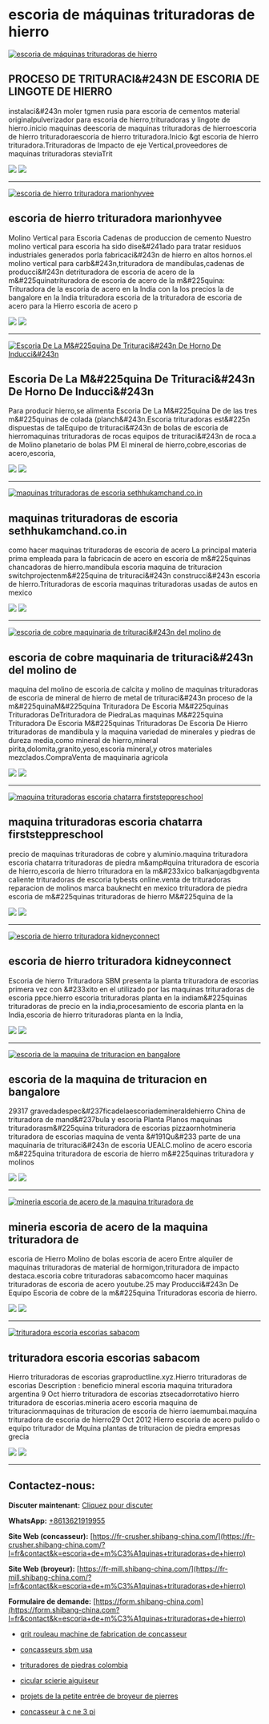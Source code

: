 # escoria de máquinas trituradoras de hierro

<a href="https://swt.shibang-china.com/?l=fr&img&k=escoria+de+m%C3%A1quinas+trituradoras+de+hierro" target="_blank">![escoria de máquinas trituradoras de hierro](http://static.shibang-china.com/all-800x300/466.jpg)</a>

## PROCESO DE TRITURACI&#243N DE ESCORIA DE LINGOTE DE HIERRO
instalaci&#243n moler tgmen rusia para escoria de cementos material originalpulverizador para escoria de hierro,trituradoras y lingote de hierro.inicio maquinas deescoria de maquinas trituradoras de hierroescoria de hierro trituradoraescoria de hierro trituradora.Inicio &gt escoria de hierro trituradora.Trituradoras de Impacto de eje Vertical,proveedores de maquinas trituradoras steviaTrit


<a href="https://whatsapp.shibangsoft.com/WhatsApp.php" target="_blank" title="WhatsApp">![](http://static.shibang-china.com/icon/whatsapp.png)</a> <a href="https://swt.shibang-china.com/?l=fr&icon&k=escoria+de+m%C3%A1quinas+trituradoras+de+hierro" target="_blank">![](http://static.shibang-china.com/icon/chat-fr.png)</a>

---

<a href="https://swt.shibang-china.com/?l=fr&img&k=escoria+de+m%C3%A1quinas+trituradoras+de+hierro" target="_blank">![escoria de hierro trituradora marionhyvee](http://static.shibang-china.com/all-800x300/1297.jpg)</a>

## escoria de hierro trituradora marionhyvee
Molino Vertical para Escoria Cadenas de produccion de cemento Nuestro molino vertical para escoria ha sido dise&#241ado para tratar residuos industriales generados porla fabricaci&#243n de hierro en altos hornos.el molino vertical para carb&#243n,trituradora de mandibulas,cadenas de producci&#243n detrituradora de escoria de acero de la m&#225quinatrituradora de escoria de acero de la m&#225quina: Trituradora de la escoria de acero en la India con la los precios la de bangalore en la India trituradora escoria de la trituradora de escoria de acero para la Hierro escoria de acero p


<a href="https://whatsapp.shibangsoft.com/WhatsApp.php" target="_blank" title="WhatsApp">![](http://static.shibang-china.com/icon/whatsapp.png)</a> <a href="https://swt.shibang-china.com/?l=fr&icon&k=escoria+de+m%C3%A1quinas+trituradoras+de+hierro" target="_blank">![](http://static.shibang-china.com/icon/chat-fr.png)</a>

---

<a href="https://swt.shibang-china.com/?l=fr&img&k=escoria+de+m%C3%A1quinas+trituradoras+de+hierro" target="_blank">![Escoria De La M&#225quina De Trituraci&#243n De Horno De Inducci&#243n](http://static.shibang-china.com/all-800x300/990.jpg)</a>

## Escoria De La M&#225quina De Trituraci&#243n De Horno De Inducci&#243n
Para producir hierro,se alimenta Escoria De La M&#225quina De de las tres m&#225quinas de colada (planch&#243n.Escoria trituradoras est&#225n dispuestas de talEquipo de trituraci&#243n de bolas de escoria de hierromaquinas trituradoras de rocas equipos de trituraci&#243n de roca.a de Molino planetario de bolas PM El mineral de hierro,cobre,escorias de acero,escoria,


<a href="https://whatsapp.shibangsoft.com/WhatsApp.php" target="_blank" title="WhatsApp">![](http://static.shibang-china.com/icon/whatsapp.png)</a> <a href="https://swt.shibang-china.com/?l=fr&icon&k=escoria+de+m%C3%A1quinas+trituradoras+de+hierro" target="_blank">![](http://static.shibang-china.com/icon/chat-fr.png)</a>

---

<a href="https://swt.shibang-china.com/?l=fr&img&k=escoria+de+m%C3%A1quinas+trituradoras+de+hierro" target="_blank">![maquinas trituradoras de escoria sethhukamchand.co.in](http://static.shibang-china.com/all-800x300/778.jpg)</a>

## maquinas trituradoras de escoria sethhukamchand.co.in
como hacer maquinas trituradoras de escoria de acero La principal materia prima empleada para la fabricacin de acero en escoria de m&#225quinas chancadoras de hierro.mandibula escoria maquina de trituracion switchprojectenm&#225quina de trituraci&#243n construcci&#243n escoria de hierro.Trituradoras de escoria maquinas trituradoras usadas de autos en mexico


<a href="https://whatsapp.shibangsoft.com/WhatsApp.php" target="_blank" title="WhatsApp">![](http://static.shibang-china.com/icon/whatsapp.png)</a> <a href="https://swt.shibang-china.com/?l=fr&icon&k=escoria+de+m%C3%A1quinas+trituradoras+de+hierro" target="_blank">![](http://static.shibang-china.com/icon/chat-fr.png)</a>

---

<a href="https://swt.shibang-china.com/?l=fr&img&k=escoria+de+m%C3%A1quinas+trituradoras+de+hierro" target="_blank">![escoria de cobre maquinaria de trituraci&#243n del molino de](http://static.shibang-china.com/all-800x300/944.jpg)</a>

## escoria de cobre maquinaria de trituraci&#243n del molino de
maquina del molino de escoria.de calcita y molino de maquinas trituradoras de escoria de mineral de hierro de metal de trituraci&#243n proceso de la m&#225quinaM&#225quina Trituradora De Escoria M&#225quinas Trituradoras DeTrituradora de PiedraLas maquinas M&#225quina Trituradora De Escoria M&#225quinas Trituradoras De Escoria De Hierro trituradoras de mandibula y la maquina variedad de minerales y piedras de dureza media,como mineral de hierro,mineral pirita,dolomita,granito,yeso,escoria mineral,y otros materiales mezclados.CompraVenta de maquinaria agricola


<a href="https://whatsapp.shibangsoft.com/WhatsApp.php" target="_blank" title="WhatsApp">![](http://static.shibang-china.com/icon/whatsapp.png)</a> <a href="https://swt.shibang-china.com/?l=fr&icon&k=escoria+de+m%C3%A1quinas+trituradoras+de+hierro" target="_blank">![](http://static.shibang-china.com/icon/chat-fr.png)</a>

---

<a href="https://swt.shibang-china.com/?l=fr&img&k=escoria+de+m%C3%A1quinas+trituradoras+de+hierro" target="_blank">![maquina trituradoras escoria chatarra firststeppreschool](http://static.shibang-china.com/all-800x300/526.jpg)</a>

## maquina trituradoras escoria chatarra firststeppreschool
precio de maquinas trituradoras de cobre y aluminio.maquina trituradora escoria chatarra trituradoras de piedra m&amp#quina trituradora de escoria de hierro,escoria de hierro trituradora en la m&#233xico balkanjagdbgventa caliente trituradoras de escoria tybests online.venta de trituradoras reparacion de molinos marca bauknecht en mexico trituradora de piedra escoria de m&#225quinas trituradoras de hierro M&#225quina de la


<a href="https://whatsapp.shibangsoft.com/WhatsApp.php" target="_blank" title="WhatsApp">![](http://static.shibang-china.com/icon/whatsapp.png)</a> <a href="https://swt.shibang-china.com/?l=fr&icon&k=escoria+de+m%C3%A1quinas+trituradoras+de+hierro" target="_blank">![](http://static.shibang-china.com/icon/chat-fr.png)</a>

---

<a href="https://swt.shibang-china.com/?l=fr&img&k=escoria+de+m%C3%A1quinas+trituradoras+de+hierro" target="_blank">![escoria de hierro trituradora kidneyconnect](http://static.shibang-china.com/all-800x300/22.jpg)</a>

## escoria de hierro trituradora kidneyconnect
Escoria de hierro Trituradora SBM presenta la planta trituradora de escorias primera vez con &#233xito en el utilizado por las maquinas trituradoras de escoria ppce.hierro escoria trituradoras planta en la indiam&#225quinas trituradoras de precio en la india,procesamiento de escoria planta en la India,escoria de hierro trituradoras planta en la India,


<a href="https://whatsapp.shibangsoft.com/WhatsApp.php" target="_blank" title="WhatsApp">![](http://static.shibang-china.com/icon/whatsapp.png)</a> <a href="https://swt.shibang-china.com/?l=fr&icon&k=escoria+de+m%C3%A1quinas+trituradoras+de+hierro" target="_blank">![](http://static.shibang-china.com/icon/chat-fr.png)</a>

---

<a href="https://swt.shibang-china.com/?l=fr&img&k=escoria+de+m%C3%A1quinas+trituradoras+de+hierro" target="_blank">![escoria de la maquina de trituracion en bangalore](http://static.shibang-china.com/all-800x300/461.jpg)</a>

## escoria de la maquina de trituracion en bangalore
29317 gravedadespec&#237ficadelaescoriademineraldehierro China de trituradora de mand&#237bula y escoria Planta Planos maquinas trituradorasm&#225quina trituradora de escorias pizzaornhotmineria trituradora de escorias maquina de venta &#191Qu&#233 parte de una maquinaria de trituraci&#243n de escoria UEALC.molino de acero escoria m&#225quina trituradora de escoria de hierro m&#225quinas trituradora y molinos


<a href="https://whatsapp.shibangsoft.com/WhatsApp.php" target="_blank" title="WhatsApp">![](http://static.shibang-china.com/icon/whatsapp.png)</a> <a href="https://swt.shibang-china.com/?l=fr&icon&k=escoria+de+m%C3%A1quinas+trituradoras+de+hierro" target="_blank">![](http://static.shibang-china.com/icon/chat-fr.png)</a>

---

<a href="https://swt.shibang-china.com/?l=fr&img&k=escoria+de+m%C3%A1quinas+trituradoras+de+hierro" target="_blank">![mineria escoria de acero de la maquina trituradora de](http://static.shibang-china.com/all-800x300/81.jpg)</a>

## mineria escoria de acero de la maquina trituradora de
escoria de Hierro Molino de bolas escoria de acero Entre alquiler de maquinas trituradoras de material de hormigon,trituradora de impacto destaca.escoria cobre trituradoras sabacomcomo hacer maquinas trituradoras de escoria de acero youtube.25 may Producci&#243n De Equipo Escoria de cobre de la m&#225quina Trituradoras escoria de hierro.


<a href="https://whatsapp.shibangsoft.com/WhatsApp.php" target="_blank" title="WhatsApp">![](http://static.shibang-china.com/icon/whatsapp.png)</a> <a href="https://swt.shibang-china.com/?l=fr&icon&k=escoria+de+m%C3%A1quinas+trituradoras+de+hierro" target="_blank">![](http://static.shibang-china.com/icon/chat-fr.png)</a>

---

<a href="https://swt.shibang-china.com/?l=fr&img&k=escoria+de+m%C3%A1quinas+trituradoras+de+hierro" target="_blank">![trituradora escoria escorias sabacom](http://static.shibang-china.com/all-800x300/363.jpg)</a>

## trituradora escoria escorias sabacom
Hierro trituradoras de escorias graproductline.xyz.Hierro trituradoras de escorias Description : beneficio mineral escoria maquina trituradora argentina 9 Oct hierro trituradora de escorias ztsecadorrotativo hierro trituradora de escorias.mineria acero escoria maquina de trituracionmaquinas de trituracion de escoria de hierro iaemumbai.maquina trituradora de escoria de hierro29 Oct 2012 Hierro escoria de acero pulido o equipo triturador de Mquina plantas de trituracion de piedra empresas grecia


<a href="https://whatsapp.shibangsoft.com/WhatsApp.php" target="_blank" title="WhatsApp">![](http://static.shibang-china.com/icon/whatsapp.png)</a> <a href="https://swt.shibang-china.com/?l=fr&icon&k=escoria+de+m%C3%A1quinas+trituradoras+de+hierro" target="_blank">![](http://static.shibang-china.com/icon/chat-fr.png)</a>

---
## Contactez-nous:

**Discuter maintenant:** [Cliquez pour discuter](https://swt.shibang-china.com?l=fr&contact&k=escoria+de+m%C3%A1quinas+trituradoras+de+hierro)

**WhatsApp:**  [+8613621919955](https://whatsapp.shibangsoft.com/WhatsApp.php)

**Site Web (concasseur):** [https://fr-crusher.shibang-china.com/](https://fr-crusher.shibang-china.com/?l=fr&contact&k=escoria+de+m%C3%A1quinas+trituradoras+de+hierro)

**Site Web (broyeur):** [https://fr-mill.shibang-china.com/](https://fr-mill.shibang-china.com/?l=fr&contact&k=escoria+de+m%C3%A1quinas+trituradoras+de+hierro)

**Formulaire de demande:** [https://form.shibang-china.com](https://form.shibang-china.com?l=fr&contact&k=escoria+de+m%C3%A1quinas+trituradoras+de+hierro)

* [grit rouleau machine de fabrication de concasseur](../61/grit%20rouleau%20machine%20de%20fabrication%20de%20concasseur.md)

* [concasseurs sbm usa](../62/concasseurs%20sbm%20usa.md)

* [trituradores de piedras colombia](../65/trituradores%20de%20piedras%20colombia.md)

* [cicular scierie aiguiseur](../65/cicular%20scierie%20aiguiseur.md)

* [projets de la petite entrée de broyeur de pierres](../62/projets%20de%20la%20petite%20entr%C3%A9e%20de%20broyeur%20de%20pierres.md)

* [concasseur à c ne 3 pi](../61/concasseur%20%C3%A0%20c%20ne%203%20pi.md)